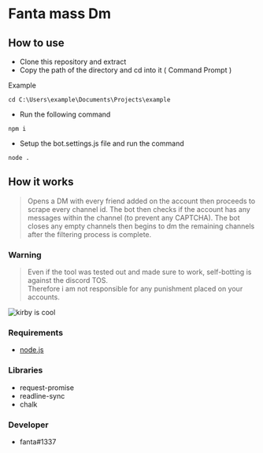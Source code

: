 # Fanta mass Dm
## How to use
* Clone this repository and extract
* Copy the path of the directory and cd into it ( Command Prompt )

Example
```
cd C:\Users\example\Documents\Projects\example
```
* Run the following command

```
npm i
```

* Setup the bot.settings.js file and run the command

```
node . 
```
## How it works
> Opens a DM with every friend added on the account then proceeds to scrape every channel id.
> The bot then checks if the account has any messages within the channel (to prevent any CAPTCHA).
> The bot closes any empty channels
> then begins to dm the remaining channels after the filtering process is complete.

### Warning
> Even if the tool was tested out and made sure to work, self-botting is against the discord TOS.                                
> Therefore i am not responsible for any punishment placed on your accounts. 

![kirby is cool](https://media.tenor.com/L4TD4MWFy40AAAAi/kirby.gif "kirby is cool")

### Requirements 
* [node.js](https://nodejs.org/en/download/)
### Libraries 
* request-promise
* readline-sync
* chalk

### Developer
* fanta#1337
